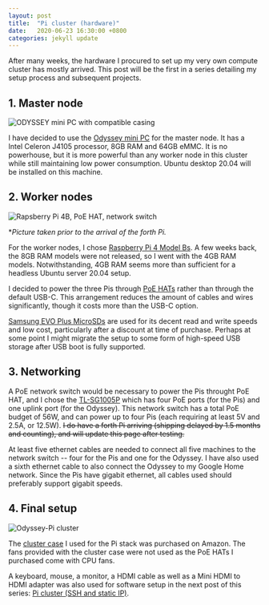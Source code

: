 ```yaml
---
layout: post
title:  "Pi cluster (hardware)"
date:   2020-06-23 16:30:00 +0800
categories: jekyll update
---
```


After many weeks, the hardware I procured to set up my very own compute cluster has mostly arrived. This post will be the first in a series detailing my setup process and subsequent projects.

## 1. Master node

![ODYSSEY mini PC with compatible casing](https://zyf0717.github.io/assets/images/odyssey.jpg)

I have decided to use the [Odyssey mini PC](https://www.seeedstudio.com/ODYSSEY-X86J4105864-p-4447.html) for the master node. It has a Intel Celeron J4105 processor, 8GB RAM and 64GB eMMC. It is no powerhouse, but it is more powerful than any worker node in this cluster while still maintaining low power consumption. Ubuntu desktop 20.04 will be installed on this machine.

## 2. Worker nodes

![Rapsberry Pi 4B, PoE HAT, network switch](https://zyf0717.github.io/assets/images/pi-cluster.jpg)

**Picture taken prior to the arrival of the forth Pi.*

For the worker nodes, I chose [Raspberry Pi 4 Model Bs](https://www.raspberrypi.org/products/raspberry-pi-4-model-b/). A few weeks back, the 8GB RAM models were not released, so I went with the 4GB RAM models. Notwithstanding, 4GB RAM seems more than sufficient for a headless Ubuntu server 20.04 setup.

I decided to power the three Pis through [PoE HATs](https://www.raspberrypi.org/products/poe-hat/) rather than through the default USB-C. This arrangement reduces the amount of cables and wires significantly, though it costs more than the USB-C option.

[Samsung EVO Plus MicroSDs](https://www.samsung.com/sg/memory-storage/evo-plus-microsd-card-with-sd-adapter-100/MB-MC64GAAPC/) are used for its decent read and write speeds and low cost, particularly after a discount at time of purchase. Perhaps at some point I might migrate the setup to some form of high-speed USB storage after USB boot is fully supported.

## 3. Networking

A PoE network switch would be necessary to power the Pis throught PoE HAT, and I chose the [TL-SG1005P](https://www.tp-link.com/us/business-networking/unmanaged-switch/tl-sg1005p/) which has four PoE ports (for the Pis) and one uplink port (for the Odyssey). This network switch has a total PoE budget of 56W, and can power up to four Pis (each requiring at least 5V and 2.5A, or 12.5W). ~~I do have a forth Pi arriving (shipping delayed by 1.5 months and counting), and will update this page after testing.~~

At least five ethernet cables are needed to connect all five machines to the network switch -- four for the Pis and one for the Odyssey. I have also used a sixth ethernet cable to also connect the Odyssey to my Google Home network. Since the Pis have gigabit ethernet, all cables used should preferably support gigabit speeds.

## 4. Final setup

![Odyssey-Pi cluster](https://zyf0717.github.io/assets/images/odyssey-pi-cluster.jpg)

The [cluster case](https://www.amazon.sg/dp/B07MW3GM1T/ref=pe_12283492_374736162_TE_item) I used for the Pi stack was purchased on Amazon. The fans provided with the cluster case were not used as the PoE HATs I purchased come with CPU fans.

A keyboard, mouse, a monitor, a HDMI cable as well as a Mini HDMI to HDMI adapter was also used for software setup in the next post of this series: [Pi cluster (SSH and static IP)](https://zyf0717.github.io/jekyll/update/2020/06/23/pi-ssh-ip.html).